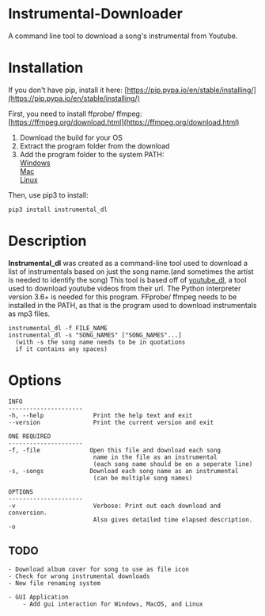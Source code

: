 # Instrumental-Downloader
A command line tool to download a song's instrumental from Youtube.


# Installation
If you don't have pip, install it here: 
[https://pip.pypa.io/en/stable/installing/](https://pip.pypa.io/en/stable/installing/)

First, you need to install ffprobe/ ffmpeg: 
[https://ffmpeg.org/download.html](https://ffmpeg.org/download.html)
  1) Download the build for your OS  
  2) Extract the program folder from the download  
  3) Add the program folder to the system PATH:  
       [Windows](https://helpdeskgeek.com/windows-10/add-windows-path-environment-variable/)  
       [Mac](https://medium.com/@imstudio/path-macos-best-practice-for-path-environment-variables-on-mac-os-35ec4076a486)  
       [Linux](https://unix.stackexchange.com/questions/26047/how-to-correctly-add-a-path-to-path)  
<p>Then, use pip3 to install:<p>

    pip3 install instrumental_dl

# Description

**Instrumental_dl** was created as a command-line tool used to download a list of instrumentals based on just the song name.(and sometimes the artist is needed to identify the song) This tool is based off of [youtube_dl](https://github.com/ytdl-org/youtube-dl), a tool used to download youtube videos from their url. The Python interpreter version 3.6+ is needed for this program. FFprobe/ ffmpeg needs to be installed in the PATH, as that is the program used to download instrumentals as mp3 files. 

    instrumental_dl -f FILE_NAME
    instrumental_dl -s "SONG_NAMES" ["SONG_NAMES"...]
      (with -s the song name needs to be in quotations
      if it contains any spaces)

# Options
    INFO
    ---------------------
    -h, --help              Print the help text and exit
    --version               Print the current version and exit
    
    ONE REQUIRED
    ---------------------
    -f, -file              Open this file and download each song
                            name in the file as an instrumental
                            (each song name should be on a seperate line)
    -s, -songs             Download each song name as an instrumental
                            (can be multiple song names)
    
    OPTIONS
    ---------------------
    -v                      Verbose: Print out each download and conversion.
                            Also gives detailed time elapsed description.
    -o

## TODO

    - Download album cover for song to use as file icon
    - Check for wrong instrumental downloads
    - New file renaming system

    - GUI Application
        - Add gui interaction for Windows, MacOS, and Linux
